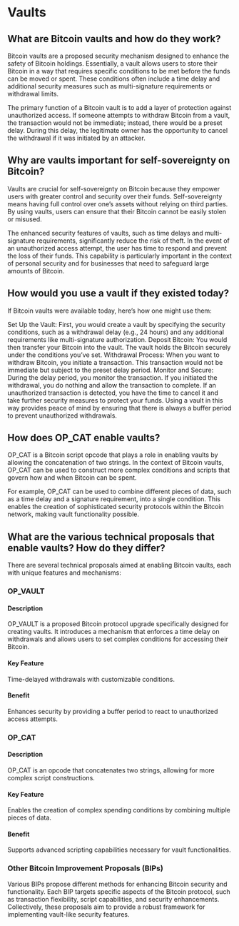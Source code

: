# Vaults

## What are Bitcoin vaults and how do they work?
Bitcoin vaults are a proposed security mechanism designed to enhance the safety of Bitcoin holdings. Essentially, a vault allows users to store their Bitcoin in a way that requires specific conditions to be met before the funds can be moved or spent. These conditions often include a time delay and additional security measures such as multi-signature requirements or withdrawal limits.

The primary function of a Bitcoin vault is to add a layer of protection against unauthorized access. If someone attempts to withdraw Bitcoin from a vault, the transaction would not be immediate; instead, there would be a preset delay. During this delay, the legitimate owner has the opportunity to cancel the withdrawal if it was initiated by an attacker.

## Why are vaults important for self-sovereignty on Bitcoin?
Vaults are crucial for self-sovereignty on Bitcoin because they empower users with greater control and security over their funds. Self-sovereignty means having full control over one’s assets without relying on third parties. By using vaults, users can ensure that their Bitcoin cannot be easily stolen or misused.

The enhanced security features of vaults, such as time delays and multi-signature requirements, significantly reduce the risk of theft. In the event of an unauthorized access attempt, the user has time to respond and prevent the loss of their funds. This capability is particularly important in the context of personal security and for businesses that need to safeguard large amounts of Bitcoin.

## How would you use a vault if they existed today?
If Bitcoin vaults were available today, here’s how one might use them:

Set Up the Vault: First, you would create a vault by specifying the security conditions, such as a withdrawal delay (e.g., 24 hours) and any additional requirements like multi-signature authorization.
Deposit Bitcoin: You would then transfer your Bitcoin into the vault. The vault holds the Bitcoin securely under the conditions you’ve set.
Withdrawal Process: When you want to withdraw Bitcoin, you initiate a transaction. This transaction would not be immediate but subject to the preset delay period.
Monitor and Secure: During the delay period, you monitor the transaction. If you initiated the withdrawal, you do nothing and allow the transaction to complete. If an unauthorized transaction is detected, you have the time to cancel it and take further security measures to protect your funds.
Using a vault in this way provides peace of mind by ensuring that there is always a buffer period to prevent unauthorized withdrawals.

## How does OP_CAT enable vaults?
OP_CAT is a Bitcoin script opcode that plays a role in enabling vaults by allowing the concatenation of two strings. In the context of Bitcoin vaults, OP_CAT can be used to construct more complex conditions and scripts that govern how and when Bitcoin can be spent.

For example, OP_CAT can be used to combine different pieces of data, such as a time delay and a signature requirement, into a single condition. This enables the creation of sophisticated security protocols within the Bitcoin network, making vault functionality possible.

## What are the various technical proposals that enable vaults? How do they differ?
There are several technical proposals aimed at enabling Bitcoin vaults, each with unique features and mechanisms:

### OP_VAULT
#### Description
OP_VAULT is a proposed Bitcoin protocol upgrade specifically designed for creating vaults. It introduces a mechanism that enforces a time delay on withdrawals and allows users to set complex conditions for accessing their Bitcoin.
#### Key Feature
Time-delayed withdrawals with customizable conditions.
#### Benefit
Enhances security by providing a buffer period to react to unauthorized access attempts.

### OP_CAT
#### Description
OP_CAT is an opcode that concatenates two strings, allowing for more complex script constructions.
#### Key Feature
Enables the creation of complex spending conditions by combining multiple pieces of data.
#### Benefit
Supports advanced scripting capabilities necessary for vault functionalities.

### Other Bitcoin Improvement Proposals (BIPs)
Various BIPs propose different methods for enhancing Bitcoin security and functionality.
Each BIP targets specific aspects of the Bitcoin protocol, such as transaction flexibility, script capabilities, and security enhancements.
Collectively, these proposals aim to provide a robust framework for implementing vault-like security features.
